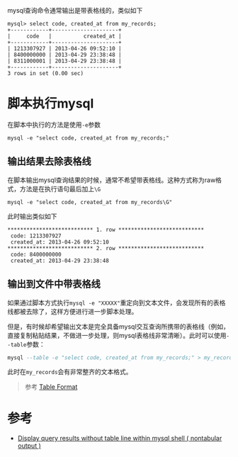 mysql查询命令通常输出是带表格线的，类似如下

```
mysql> select code, created_at from my_records;
+------------+---------------------+
|     code   |          created_at |
+------------+---------------------+
| 1213307927 | 2013-04-26 09:52:10 |
| 8400000000 | 2013-04-29 23:38:48 |
| 8311000001 | 2013-04-29 23:38:48 |
+------------+---------------------+
3 rows in set (0.00 sec)
```

# 脚本执行mysql

在脚本中执行的方法是使用`-e`参数

```
mysql -e "select code, created_at from my_records;"
```

## 输出结果去除表格线

在脚本输出mysql查询结果的时候，通常不希望带表格线。这种方式称为raw格式，方法是在执行语句最后加上`\G`

```
mysql -e "select code, created_at from my_records\G"
```

此时输出类似如下

```
*************************** 1. row ***************************
 code: 1213307927
 created_at: 2013-04-26 09:52:10
*************************** 2. row ***************************
 code: 8400000000  
 created_at: 2013-04-29 23:38:48
```

## 输出到文件中带表格线

如果通过脚本方式执行`mysql -e "XXXXX"`重定向到文本文件，会发现所有的表格线都被去除了，这样方便进行进一步脚本处理。

但是，有时候却希望输出文本是完全具备mysql交互查询所携带的表格线（例如，直接复制粘贴结果，不做进一步处理，则mysql表格线非常清晰）。此时可以使用`--table`参数：

```sql
mysql --table -e "select code, created_at from my_records;" > my_records.txt
```

此时在`my_records`会有非常整齐的文本格式。

> 参考 [Table Format](https://dev.mysql.com/doc/refman/5.7/en/mysql-shell-output-table-format.html)

# 参考

* [Display query results without table line within mysql shell ( nontabular output )](http://stackoverflow.com/questions/18630499/display-query-results-without-table-line-within-mysql-shell-nontabular-output)